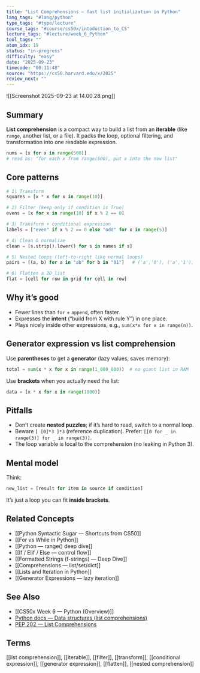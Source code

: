 ```yaml
---
title: "List Comprehensions — fast list initialization in Python"
lang_tags: "#lang/python"
type_tags: "#type/lecture"
course_tags: "#course/cs50x/intoduction_to_CS"
lecture_tags: "#lecture/week_6_Python"
tool_tags: ""
atom_idx: 19
status: "in-progress"
difficulty: "easy"
date: "2025-09-23"
timecode: "00:11:48"
source: "https://cs50.harvard.edu/x/2025"
review_next: ""
---
```


![[Screenshot 2025-09-23 at 14.00.28.png]]

## Summary
**List comprehension** is a compact way to build a list from an **iterable** (like `range`, another list, or a file). It packs the loop, optional filtering, and transformation into one readable expression.

```python
nums = [x for x in range(500)]
# read as: "for each x from range(500), put x into the new list"
```

## Core patterns
```python
# 1) Transform
squares = [x * x for x in range(10)]

# 2) Filter (keep only if condition is True)
evens = [x for x in range(10) if x % 2 == 0]

# 3) Transform + conditional expression
labels = ["even" if x % 2 == 0 else "odd" for x in range(5)]

# 4) Clean & normalize
clean = [s.strip().lower() for s in names if s]

# 5) Nested loops (left-to-right like normal loops)
pairs = [(a, b) for a in "ab" for b in "01"]   # ('a','0'), ('a','1'), ...

# 6) Flatten a 2D list
flat = [cell for row in grid for cell in row]
```

## Why it’s good
- Fewer lines than `for` + `append`, often faster.
- Expresses the **intent** (“build from X with rule Y”) in one place.
- Plays nicely inside other expressions, e.g., `sum(x*x for x in range(n))`.

## Generator expression vs list comprehension
Use **parentheses** to get a **generator** (lazy values, saves memory):
```python
total = sum(x * x for x in range(1_000_000))  # no giant list in RAM
```
Use **brackets** when you actually need the list:
```python
data = [x * x for x in range(1000)]
```

## Pitfalls
- Don’t create **nested puzzles**; if it’s hard to read, switch to a normal loop.
- Beware `[ [0]*3 ]*3` (reference duplication). Prefer: `[[0 for _ in range(3)] for _ in range(3)]`.
- The loop variable is local to the comprehension (no leaking in Python 3).

## Mental model
Think: 
```python
new_list = [result for item in source if condition]
```
 It’s just a loop you can fit **inside brackets**.

## Related Concepts
- [[Python Syntactic Sugar — Shortcuts from CS50]]
- [[For vs While in Python]]
- [[Python — range() deep dive]]
- [[If / Elif / Else — control flow]]
- [[Formatted Strings (f-strings) — Deep Dive]]
- [[Comprehensions — list/set/dict]]
- [[Lists and Iteration in Python]]
- [[Generator Expressions — lazy iteration]]

## See Also
- [[CS50x Week 6 — Python (Overview)]]
- [Python docs — Data structures (list comprehensions)](https://docs.python.org/3/tutorial/datastructures.html#list-comprehensions)
- [PEP 202 — List Comprehensions](https://peps.python.org/pep-0202/)

## Terms
[[list comprehension]], [[iterable]], [[filter]], [[transform]], [[conditional expression]], [[generator expression]], [[flatten]], [[nested comprehension]]
